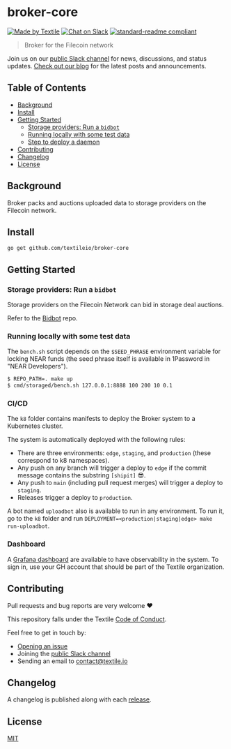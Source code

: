 # broker-core

[![Made by Textile](https://img.shields.io/badge/made%20by-Textile-informational.svg)](https://textile.io)
[![Chat on Slack](https://img.shields.io/badge/slack-slack.textile.io-informational.svg)](https://slack.textile.io)
[![standard-readme compliant](https://img.shields.io/badge/readme%20style-standard-brightgreen.svg)](https://github.com/RichardLitt/standard-readme)

> Broker for the Filecoin network

Join us on our [public Slack channel](https://slack.textile.io/) for news, discussions, and status updates. [Check out our blog](https://blog.textile.io/) for the latest posts and announcements.

## Table of Contents

- [Background](#background)
- [Install](#install)
- [Getting Started](#getting-started)
  - [Storage providers: Run a `bidbot`](#storage-providers-run-a-bidbot)
  - [Running locally with some test data](#running-locally-with-some-test-data)
  - [Step to deploy a daemon](#steps-to-deploy-a-daemon)
- [Contributing](#contributing)
- [Changelog](#changelog)
- [License](#license)

## Background

Broker packs and auctions uploaded data to storage providers on the Filecoin network.

## Install

```
go get github.com/textileio/broker-core
```

## Getting Started

### Storage providers: Run a `bidbot`

Storage providers on the Filecoin Network can bid in storage deal auctions.

Refer to the [Bidbot](https://github.com/textileio/bidbot) repo.

### Running locally with some test data

The `bench.sh` script depends on the `$SEED_PHRASE` environment variable for locking NEAR funds (the seed phrase itself is available in 1Password in "NEAR Developers").

```bash
$ REPO_PATH=. make up
$ cmd/storaged/bench.sh 127.0.0.1:8888 100 200 10 0.1
```

### CI/CD

The `k8` folder contains manifests to deploy the Broker system to a Kubernetes cluster.

The system is automatically deployed with the following rules:
- There are three environments: `edge`, `staging`, and `production` (these correspond to k8 namespaces).
- Any push on any branch will trigger a deploy to `edge` if the commit message contains the substring `[shipit]` :sunglasses:.
- Any push to `main` (including pull request merges) will trigger a deploy to `staging`.
- Releases trigger a deploy to `production`.

A bot named `uploadbot` also is available to run in any environment. To run it, go to the `k8` folder and run `DEPLOYMENT=<production|staging|edge> make run-uploadbot`.

### Dashboard

A [Grafana dashboard](https://gke.grafana.textile.dev/) are available to have observability in the system.
To sign in, use your GH account that should be part of the Textile organization.

## Contributing

Pull requests and bug reports are very welcome ❤️

This repository falls under the Textile [Code of Conduct](./CODE_OF_CONDUCT.md).

Feel free to get in touch by:
-   [Opening an issue](https://github.com/textileio/broker-core/issues/new)
-   Joining the [public Slack channel](https://slack.textile.io/)
-   Sending an email to contact@textile.io

## Changelog

A changelog is published along with each [release](https://github.com/textileio/broker-core/releases).

## License

[MIT](LICENSE)
